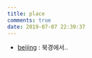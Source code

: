```yaml
---
title: place
comments: true
date: 2019-07-07 22:39:37
---
```


- [beijing](/path/place/beijing.html) : 북경에서..
